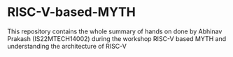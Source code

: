 # RISC-V-based-MYTH
This repository contains the whole summary of hands on done by Abhinav Prakash (IS22MTECH14002) during the workshop RISC-V based MYTH and understanding the architecture of RISC-V 
